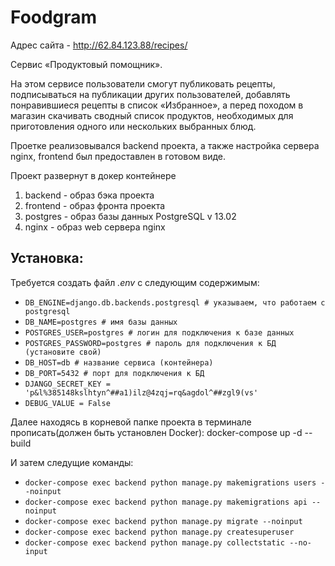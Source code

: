 # Foodgram
Адрес сайта - http://62.84.123.88/recipes/

Сервис «Продуктовый помощник».

На этом сервисе пользователи смогут публиковать рецепты, подписываться на публикации других пользователей, добавлять понравившиеся рецепты в список «Избранное», а перед походом в магазин скачивать сводный список продуктов, необходимых для приготовления одного или нескольких выбранных блюд.

Проетке реализовывался backend проекта, а также настройка сервера nginx, frontend был предоставлен в готовом виде.

Проект развернут в докер контейнере 

1. backend - образ бэка проекта
2. frontend - образ фронта проекта
3. postgres - образ базы данных PostgreSQL v 13.02
3. nginx - образ web сервера nginx

## Установка:
Требуется создать файл _.env_ с следующим содержимым:
- ```DB_ENGINE=django.db.backends.postgresql # указываем, что работаем с postgresql```
- ```DB_NAME=postgres # имя базы данных```
- ```POSTGRES_USER=postgres # логин для подключения к базе данных```
- ```POSTGRES_PASSWORD=postgres # пароль для подключения к БД (установите свой)```
- ```DB_HOST=db # название сервиса (контейнера)```
- ```DB_PORT=5432 # порт для подключения к БД ```
- ```DJANGO_SECRET_KEY = 'p&l%385148kslhtyn^##a1)ilz@4zqj=rq&agdol^##zgl9(vs'```
- ```DEBUG_VALUE = False```

Далее находясь в корневой папке проекта в терминале прописать(должен быть установлен Docker):
docker-compose up -d --build

И затем следущие команды:
- ```docker-compose exec backend python manage.py makemigrations users --noinput```
- ```docker-compose exec backend python manage.py makemigrations api --noinput```
- ```docker-compose exec backend python manage.py migrate --noinput```
- ```docker-compose exec backend python manage.py createsuperuser```
- ```docker-compose exec backend python manage.py collectstatic --no-input```

